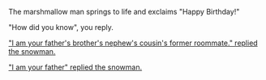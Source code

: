 The marshmallow man springs to life and exclaims "Happy Birthday!"

"How did you know", you reply.

["I am your father's brother's nephew's cousin's former roommate." replied the snowman.](how-did-you-know/roommate.md)

["I am your father" replied the snowman.](how-did-you-know/father.md)
